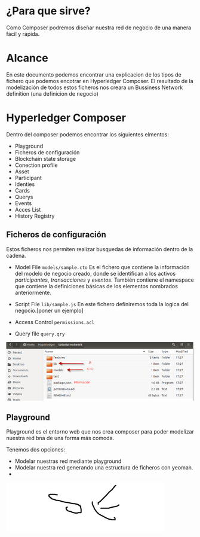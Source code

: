 # ¿Para que sirve?
Como Composer podremos diseñar nuestra red de negocio de una manera fácil y rápida.

# Alcance
En este documento podemos encontrar una explicacion de los tipos de fichero que podemos encotrar en Hyperledger Composer. El resultado de la modelización de todos estos ficheros nos creara un Bussiness Network definition (una definicion de negocio)

# Hyperledger Composer
Dentro del composer podemos encontrar los siguientes elmentos:

- Playground
- Ficheros de configuración
- Blockchain state storage
- Conection profile
- Asset
- Participant
- Identies
- Cards
- Querys
- Events
- Acces List
- History Registry


## Ficheros de configuración
 Estos ficheros nos permiten realizar busquedas de información dentro de la cadena. 

* Model File
``models/sample.cto``
Es el fichero que contiene la información del modelo de negocio creado, donde se identifican a los activos *participantes*, *transacciones* y *eventos*. También contiene el namespace que contiene la definiciones básicas de los elementos nombrados anteriormente.
 
* Script File
``lib/sample.js``
En este fichero definiremos toda la logica del negocio.[poner un ejemplo]

* Access Control
``permissions.acl``

* Query file
 ``query.qry``

![Imagen][folder]
## Playground 
Playground es el entorno web que nos crea composer para poder modelizar nuestra red bna de una forma más comoda.

Tenemos dos opciones:
 * Modelar nuestras red mediante playground
 * Modelar nuestra red generando una estructura de ficheros con yeoman.
 * 



![Imagen][logo]

[logo]: ../images/logo.jpg "Test de imagen"
[folder]: ../images/folder.png "Carpetas de la red de negocio"